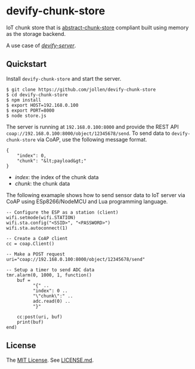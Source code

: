 # devify-chunk-store

IoT chunk store that is [abstract-chunk-store](https://github.com/mafintosh/abstract-chunk-store) compliant built using memory as the storage backend.

A use case of [*devify-server*](https://github.com/DevifyPlatform/devify-server).

## Quickstart

Install ```devify-chunk-store``` and start the server.

```
$ git clone https://github.com/jollen/devify-chunk-store
$ cd devify-chunk-store
$ npm install
$ export HOST=192.168.0.100
$ export PORT=8000
$ node store.js
```

The server is running at ```192.168.0.100:8000``` and provide the REST API ```coap://192.168.0.100:8000/object/12345678/send```. To send data to ```devify-chunk-store``` via CoAP, use the following message format.

```
{
	"index": 0,
	"chunk": "&lt;payload&gt;"
}
```

* *index*: the index of the chunk data
* *chunk*: the chunk data

The following examaple shows how to send sensor data to IoT server via CoAP using ESp8266/NodeMCU and Lua programming language.

```
-- Configure the ESP as a station (client)
wifi.setmode(wifi.STATION)  
wifi.sta.config("<SSID>", "<PASSWORD>")  
wifi.sta.autoconnect(1)

-- Create a CoAP client
cc = coap.Client()

-- Make a POST request
uri="coap://192.168.0.100:8000/object/12345678/send"

-- Setup a timer to send ADC data
tmr.alarm(0, 1000, 1, function() 
    buf = 
          "{" ..
          "index": 0 ..
          "\"chunk\":" ..
          adc.read(0) ..
          "}"
    
    cc:post(uri, buf)
    print(buf)
end)
```

## License

The [MIT License](http://www.opensource.org/licenses/MIT). See [LICENSE.md](LICENSE.md).
